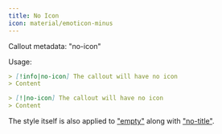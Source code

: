```yaml
---
title: No Icon
icon: material/emoticon-minus
---
```


Callout metadata: "no-icon"

Usage:

```md
> [!info|no-icon] The callout will have no icon
> Content
```

```md
> [!|no-icon] The callout will have no icon
> Content
```

The style itself is also applied to ["empty"](../combined-styling/page-1.md)
along with ["no-title"](../title-styling/page-1.md).

